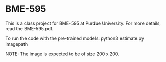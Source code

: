 # BME-595

This is a class project for BME-595 at Purdue University. For more details, read the BME-595.pdf.

To run the code with the pre-trained models: python3 estimate.py imagepath

NOTE: The image is expected to be of size 200 x 200.
